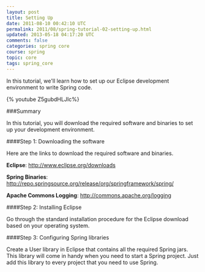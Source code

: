 ```yaml
---           
layout: post
title: Setting Up
date: 2011-08-10 00:42:10 UTC
permalink: 2011/08/spring-tutorial-02-setting-up.html
updated: 2013-05-18 04:17:20 UTC
comments: false
categories: spring core
course: spring
topic: core
tags: spring_core
---
```


In this tutorial, we'll learn how to set up our Eclipse development environment to write Spring code.

{% youtube Z5gubdHLJIc%}
 
###Summary

In this tutorial, you will download the required software and binaries to set up your development environment.

####Step 1: Downloading the software

Here are the links to download the required software and binaries.  

**Eclipse**: http://www.eclipse.org/downloads

**Spring Binaries**: http://repo.springsource.org/release/org/springframework/spring/

**Apache Commons Logging**: http://commons.apache.org/logging


####Step 2: Installing Eclipse

Go through the standard installation procedure for the Eclipse download based on your operating system.

####Step 3: Configuring Spring libraries

Create a User library in Eclipse that contains all the required Spring jars. This library will come in  handy when you need to start a Spring project. Just add this library to every project that you need to use Spring.